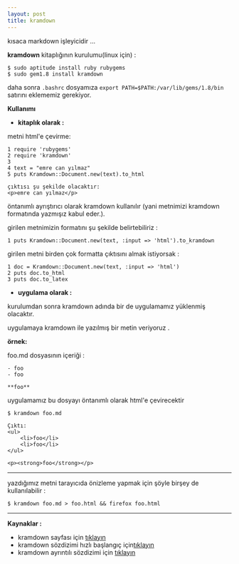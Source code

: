 ```yaml
---
layout: post
title: kramdown
---
```


kısaca markdown işleyicidir ...

**kramdown** kitaplığının kurulumu(linux için) :

    $ sudo aptitude install ruby rubygems
    $ sudo gem1.8 install kramdown

daha sonra `.bashrc` dosyamıza `export PATH=$PATH:/var/lib/gems/1.8/bin` satırını eklememiz gerekiyor.

**Kullanımı**

- **kitaplık olarak :**

metni html'e çevirme:

    1 require 'rubygems'
    2 require 'kramdown'
    3
    4 text = "emre can yılmaz"
    5 puts Kramdown::Document.new(text).to_html

    çıktısı şu şekilde olacaktır:
    <p>emre can yılmaz</p>

öntanımlı ayrıştırıcı olarak kramdown kullanılır (yani metnimizi kramdown formatında yazmışız kabul eder.).

girilen metnimizin formatını şu şekilde belirtebiliriz :

    1 puts Kramdown::Document.new(text, :input => 'html').to_kramdown

girilen metni birden çok formatta çıktısını almak istiyorsak :

    1 doc = Kramdown::Document.new(text, :input => 'html')
    2 puts doc.to_html
    3 puts doc.to_latex

- **uygulama olarak :**

kurulumdan sonra kramdown adında bir de uygulamamız yüklenmiş olacaktır.

uygulamaya kramdown ile yazılmış bir metin veriyoruz .

**örnek:**

foo.md dosyasının içeriği :

    - foo
    - foo

    **foo**

uygulamamız bu dosyayı öntanımlı olarak html'e çevirecektir

    $ kramdown foo.md

    Çıktı:
    <ul>
        <li>foo</li>
        <li>foo</li>
    </ul>

    <p><strong>foo</strong></p>

---

yazdığımız metni tarayıcıda önizleme yapmak için şöyle birşey de kullanılabilir :

    $ kramdown foo.md > foo.html && firefox foo.html

---

**Kaynaklar :**

- kramdown sayfası için [tıklayın](http://kramdown.rubyforge.org/)
- kramdown sözdizimi hızlı başlangıç için[tıklayın](http://kramdown.rubyforge.org/quickref.html)
- kramdown ayrıntılı sözdizimi için [tıklayın](http://kramdown.rubyforge.org/syntax.html)

